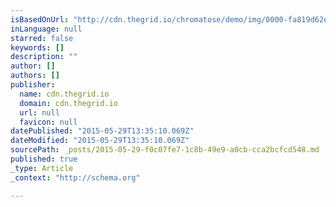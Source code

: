 ```yaml
---
isBasedOnUrl: "http://cdn.thegrid.io/chromatose/demo/img/0000-fa819d62ee55a54caf8489a69a77ac142d514c6c.jpg"
inLanguage: null
starred: false
keywords: []
description: ""
author: []
authors: []
publisher:
  name: cdn.thegrid.io
  domain: cdn.thegrid.io
  url: null
  favicon: null
datePublished: "2015-05-29T13:35:10.069Z"
dateModified: "2015-05-29T13:35:10.069Z"
sourcePath: _posts/2015-05-29-f0c07fe7-1c8b-49e9-a0cb-cca2bcfcd548.md
published: true
_type: Article
_context: "http://schema.org"

---
```

